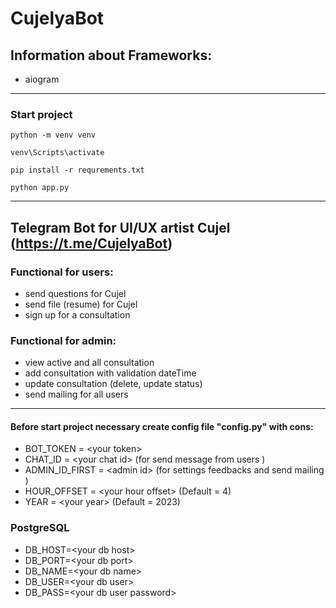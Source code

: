 # CujelyaBot

## Information about Frameworks:
- aiogram
---
### Start project
```
python -m venv venv
```
```
venv\Scripts\activate
```
```
pip install -r requrements.txt
```
```
python app.py
```
---
## Telegram Bot for UI/UX artist Cujel (https://t.me/CujelyaBot)

### Functional for users:
- send questions for Cujel
- send file (resume) for Cujel
- sign up for a consultation

### Functional for admin:
- view active and all consultation
- add consultation with validation dateTime
- update consultation (delete, update status)
- send mailing for all users

---
#### Before start project necessary create config file "config.py" with cons:
- BOT_TOKEN = \<your token\>
- CHAT_ID = \<your chat id\> (for send message from users )
- ADMIN_ID_FIRST = \<admin id\> (for settings feedbacks and send mailing )
- HOUR_OFFSET = \<your hour offset\> (Default = 4)
- YEAR = \<your year\> (Default = 2023)

### PostgreSQL
- DB_HOST=\<your db host\>
- DB_PORT=\<your db port\>
- DB_NAME=\<your db name\>
- DB_USER=\<your db user\>
- DB_PASS=\<your db user password\>